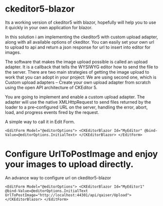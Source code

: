 # ckeditor5-blazor
Its a working version of ckeditor5 with blazor, hopefully will help you to use it quickly in your own application for blazor.

In this solution i am implementing the ckeditor5 with custom upload adapter, along with all available options of ckeditor.
You can easily set your own url to upload to api and return a json response for url to insert into editor for images. 

The software that makes the image upload possible is called an upload adapter. It is a callback that tells the WYSIWYG editor how to send the file to the server. There are two main strategies of getting the image upload to work that you can adopt in your project: We are using second one, which is 
Custom upload adapters – Create your own upload adapter from scratch using the open API architecture of CKEditor 5.

You are going to implement and enable a custom upload adapter. The adapter will use the native XMLHttpRequest to send files returned by the loader to a pre–configured URL on the server, handling the error, abort, load, and progress events fired by the request.

A simple way to call it in Edit Form.

`<EditForm Model="@editorOptions">
    <CKEditorBlazor Id="MyEditor" @bind-Value=@editorOptions.InitialText>
    </CKEditorBlazor>
</EditForm>`

# Configure UrlToPostImage and enjoy your images to upload directly. 

An advance way to configure url on ckeditor5-blazor

`<EditForm Model="@editorOptions">
    <CKEditorBlazor Id="MyEditor1" 
                    @bind-Value=@editorOptions.InitialText 
                    UrlToPostImage="http://localhost:44301/api/qaiser/Upload">
    </CKEditorBlazor>
</EditForm>`
